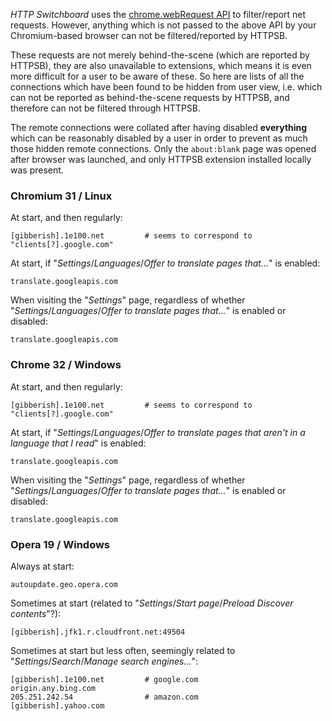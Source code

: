 _HTTP Switchboard_ uses the [chrome.webRequest API](http://developer.chrome.com/extensions/webRequest.html) to filter/report net requests. However, anything which is not passed to the above API by your Chromium-based browser can not be filtered/reported by HTTPSB.

These requests are not merely behind-the-scene (which are reported by HTTPSB), they are also unavailable to extensions, which means it is even more difficult for a user to be aware of these. So here are lists of all the connections which have been found to be hidden from user view, i.e. which can not be reported as behind-the-scene requests by HTTPSB, and therefore can not be filtered through HTTPSB.

The remote connections were collated after having disabled **everything** which can be reasonably disabled by a user in order to prevent as much those hidden remote connections. Only the `about:blank` page was opened after browser was launched, and only HTTPSB extension installed locally was present.

### Chromium 31 / Linux

At start, and then regularly:

```
[gibberish].1e100.net         # seems to correspond to "clients[?].google.com"
```

At start, if "_Settings_/_Languages_/_Offer to translate pages that..._" is enabled:
```
translate.googleapis.com
```

When visiting the "_Settings_" page, regardless of whether "_Settings_/_Languages_/_Offer to translate pages that..._" is enabled or disabled:
```
translate.googleapis.com
```

### Chrome 32 / Windows

At start, and then regularly:

```
[gibberish].1e100.net         # seems to correspond to "clients[?].google.com"
```

At start, if "_Settings_/_Languages_/_Offer to translate pages that aren't in a language that I read_" is enabled:
```
translate.googleapis.com
```

When visiting the "_Settings_" page, regardless of whether "_Settings_/_Languages_/_Offer to translate pages that..._" is enabled or disabled:
```
translate.googleapis.com
```

### Opera 19 / Windows

Always at start:
```
autoupdate.geo.opera.com
```

Sometimes at start (related to "_Settings_/_Start page_/_Preload Discover contents_"?):
```
[gibberish].jfk1.r.cloudfront.net:49504
```

Sometimes at start but less often, seemingly related to "_Settings_/_Search_/_Manage search engines..._":
```
[gibberish].1e100.net         # google.com
origin.any.bing.com
205.251.242.54                # amazon.com
[gibberish].yahoo.com
```
